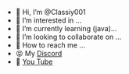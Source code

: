 - 👋 Hi, I’m @Classiy001
- 👀 I’m interested in ...
- 🌱 I’m currently learning (java)...
- 💞️ I’m looking to collaborate on ...
- 💎 How to reach me ...
- 😝 My [Discord](https://discord.gg/hcSTHcMfve)
- 🛑 [You Tube]()

<!---
Classiy001/Classiy001 is a ✨ special ✨ repository because its `README.md` (this file) appears on your GitHub profile.
You can click the Preview link to take a look at your changes.
--->

